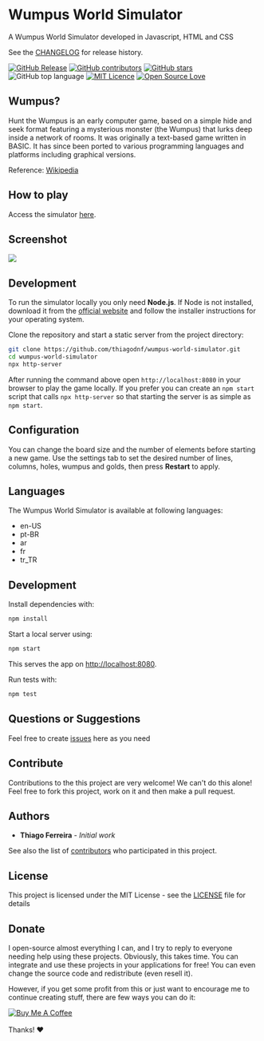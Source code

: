 # Wumpus World Simulator

A Wumpus World Simulator developed in Javascript, HTML and CSS

See the [CHANGELOG](CHANGELOG.md) for release history.

[![GitHub Release](https://img.shields.io/github/release/thiagodnf/wumpus-world-simulator.svg)](https://github.com/thiagodnf/wumpus-world-simulator/releases/latest)
[![GitHub contributors](https://img.shields.io/github/contributors/thiagodnf/wumpus-world-simulator.svg)](https://github.com/thiagodnf/wumpus-world-simulator/graphs/contributors)
[![GitHub stars](https://img.shields.io/github/stars/thiagodnf/wumpus-world-simulator.svg)](https://github.com/thiagodnf/wumpus-world-simulator)
![GitHub top language](https://img.shields.io/github/languages/top/thiagodnf/wumpus-world-simulator)
[![MIT Licence](https://badges.frapsoft.com/os/mit/mit.svg?v=103)](https://opensource.org/licenses/mit-license.php)
[![Open Source Love](https://badges.frapsoft.com/os/v1/open-source.svg?v=103)](https://github.com/ellerbrock/open-source-badges/)


## Wumpus?
Hunt the Wumpus is an early computer game, based on a simple hide and seek format featuring a mysterious monster (the Wumpus) that lurks deep inside a network of rooms. It was originally a text-based game written in BASIC. It has since been ported to various programming languages and platforms including graphical versions.

Reference: [Wikipedia](https://en.wikipedia.org/wiki/Hunt_the_Wumpus)

## How to play
Access the simulator [here](http://thiagodnf.github.io/wumpus-world-simulator/).

## Screenshot

<kbd>
  <img class="screenshot" src="https://raw.githubusercontent.com/thiagodnf/wumpus-world-simulator/master/img/screenshot.png"/>
</kbd>

## Development

To run the simulator locally you only need **Node.js**. If Node is not installed, download it from the [official website](https://nodejs.org/) and follow the installer instructions for your operating system.

Clone the repository and start a static server from the project directory:

```bash
git clone https://github.com/thiagodnf/wumpus-world-simulator.git
cd wumpus-world-simulator
npx http-server
```

After running the command above open `http://localhost:8080` in your browser to play the game locally. If you prefer you can create an `npm start` script that calls `npx http-server` so that starting the server is as simple as `npm start`.

## Configuration
You can change the board size and the number of elements before starting a new game.
Use the settings tab to set the desired number of lines, columns, holes, wumpus and golds, then press **Restart** to apply.

## Languages
The Wumpus World Simulator is available at following languages:
* en-US
* pt-BR
* ar
* fr
* tr_TR

## Development

Install dependencies with:

```bash
npm install
```

Start a local server using:

```bash
npm start
```

This serves the app on <http://localhost:8080>.

Run tests with:

```bash
npm test
```


## Questions or Suggestions

Feel free to create <a href="https://github.com/thiagodnf/wumpus-world-simulator/issues">issues</a> here as you need

## Contribute

Contributions to the this project are very welcome! We can't do this alone! Feel free to fork this project, work on it and then make a pull request.

## Authors

* **Thiago Ferreira** - *Initial work*

See also the list of [contributors](https://github.com/thiagodnf/wumpus-world-simulator/graphs/contributors) who participated in this project.

## License

This project is licensed under the MIT License - see the [LICENSE](LICENSE) file for details

## Donate

I open-source almost everything I can, and I try to reply to everyone needing help using these projects. Obviously, this takes time. You can integrate and use these projects in your applications for free! You can even change the source code and redistribute (even resell it).

However, if you get some profit from this or just want to encourage me to continue creating stuff, there are few ways you can do it:

<a href="https://www.buymeacoffee.com/thiagodnf" target="_blank">
  <img src="https://www.buymeacoffee.com/assets/img/guidelines/download-assets-sm-2.svg" alt="Buy Me A Coffee">
</a>
<br/>
<br/>
Thanks! ❤️
